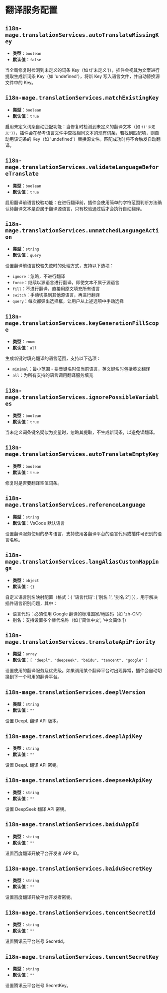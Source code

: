 # 翻译服务配置

## `i18n-mage.translationServices.autoTranslateMissingKey`

- **类型**：`boolean`
- **默认值**：`false`

当全局修复时检测到未定义的词条 Key（如 t('未定义')），插件会视其为文案进行提取生成新词条 Key（如 'undefined'），将新 Key 写入语言文件，并自动替换源文件中的 Key。

## `i18n-mage.translationServices.matchExistingKey`

- **类型**：`boolean`
- **默认值**：`true`

启用未定义词条自动匹配功能：当修复时检测到未定义的翻译文本（如 `t('未定义')`），插件会在参考语言文件中查找相同文本的现有词条，若找到匹配项，则自动用该词条的 Key（如 'undefined'）替换源文件。匹配成功时将不会触发自动翻译。

## `i18n-mage.translationServices.validateLanguageBeforeTranslate`

- **类型**：`boolean`
- **默认值**：`true`

启用翻译前语言校验功能：在进行翻译前，插件会使用简单的字符范围判断方法确认待翻译文本是否属于翻译源语言，只有校验通过后才会执行自动翻译。

## `i18n-mage.translationServices.unmatchedLanguageAction`

- **类型**：`string`
- **默认值**：`query`

设置翻译前语言校验失败时的处理方式，支持以下选项：

- `ignore`：忽略，不进行翻译
- `force`：继续以源语言进行翻译，即使文本不属于源语言
- `fill`：不进行翻译，直接用原文填充所有语言
- `switch`：手动切换到其他源语言，再进行翻译
- `query`：每次都弹出选择框，让用户从上述选项中手动选择

## `i18n-mage.translationServices.keyGenerationFillScope`

- **类型**：`enum`
- **默认值**：`all`

生成新键时填充翻译的语言范围，支持以下选项：

- `minimal`：最小范围 - 拼音键名时仅当前语言，英文键名时包括英文翻译
- `all`：为所有支持的语言调用翻译服务填充

## `i18n-mage.translationServices.ignorePossibleVariables`

- **类型**：`boolean`
- **默认值**：`true`

当未定义词条键名疑似为变量时，忽略其提取，不生成新词条，以避免误翻译。

## `i18n-mage.translationServices.autoTranslateEmptyKey`

- **类型**：`boolean`
- **默认值**：`true`

修复时是否要翻译空值词条。

## `i18n-mage.translationServices.referenceLanguage`

- **类型**：`string`
- **默认值**：VsCode 默认语言

设置翻译服务使用的参考语言，支持使用各翻译平台的语言代码或插件可识别的语言名称。

## `i18n-mage.translationServices.langAliasCustomMappings`

- **类型**：`object`
- **默认值**：`{}`

自定义语言别名映射配置（格式：{ '语言代码': ['别名 1', '别名 2'] }），用于解决插件语言识别问题，其中：

- 语言代码：必须使用 Google 翻译的标准国家/地区码（如 'zh-CN'）
- 别名：支持设置多个替代名称（如 ['简体中文', '中文简体']）

## `i18n-mage.translationServices.translateApiPriority`

- **类型**：`array`
- **默认值**：`[ "deepl", "deepseek", "baidu", "tencent", "google" ]`

设置使用的翻译服务及优先级。如果调用某个翻译平台时出现异常，插件会自动切换到下一个可用的翻译平台。

## `i18n-mage.translationServices.deeplVersion`

- **类型**：`string`
- **默认值**：`""`

设置 DeepL 翻译 API 版本。

## `i18n-mage.translationServices.deeplApiKey`

- **类型**：`string`
- **默认值**：`""`

设置 DeepL 翻译 API 密钥。

## `i18n-mage.translationServices.deepseekApiKey`

- **类型**：`string`
- **默认值**：`""`

设置 DeepSeek 翻译 API 密钥。

## `i18n-mage.translationServices.baiduAppId`

- **类型**：`string`
- **默认值**：`""`

设置百度翻译开放平台开发者 APP ID。

## `i18n-mage.translationServices.baiduSecretKey`

- **类型**：`string`
- **默认值**：`""`

设置百度翻译开放平台开发者密钥。

## `i18n-mage.translationServices.tencentSecretId`

- **类型**：`string`
- **默认值**：`""`

设置腾讯云平台账号 SecretId。

## `i18n-mage.translationServices.tencentSecretKey`

- **类型**：`string`
- **默认值**：`""`

设置腾讯云平台账号 SecretKey。

